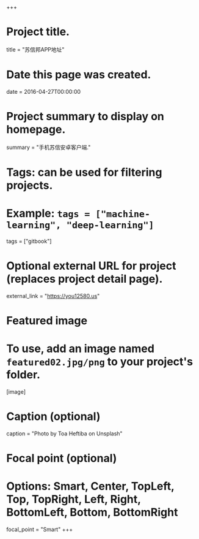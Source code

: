 +++
# Project title.
title = "苏信邦APP地址"

# Date this page was created.
date = 2016-04-27T00:00:00

# Project summary to display on homepage.
summary = "手机苏信安卓客户端."

# Tags: can be used for filtering projects.
# Example: `tags = ["machine-learning", "deep-learning"]`
tags = ["gitbook"]

# Optional external URL for project (replaces project detail page).
external_link = "https://you12580.us"

# Featured image
# To use, add an image named `featured02.jpg/png` to your project's folder. 
[image]
  # Caption (optional)
  caption = "Photo by Toa Heftiba on Unsplash"

  # Focal point (optional)
  # Options: Smart, Center, TopLeft, Top, TopRight, Left, Right, BottomLeft, Bottom, BottomRight
  focal_point = "Smart"
+++
